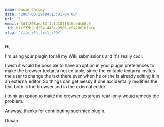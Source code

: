 ```yaml
---
name: Dusan Chromy
date: '2007-03-29T04:13:01-04:00'
url: ''
email: 3d11208aea83f4c8d101f616bedcb8c6
_id: b1ff37b2-d254-445a-9506-e542861b1ace
slug: '/its_all_text_v06/'
---
```


Hi,

I'm using your plugin for all my Wiki submissions and it's really cool.

I wish it would be possible to have an option in your plugin preferences to
make the browser textarea not editable, since the editable textarea invites
the user to change the text there even when he or she is already editing it in
an external editor. So things can get messy if one accidentally modifies the
text both in the browser and in the external editor.

I think an option to make the browser textareas read-only would remedy the
problem.

Anyway, thanks for contributing such nice plugin.

Dusan
